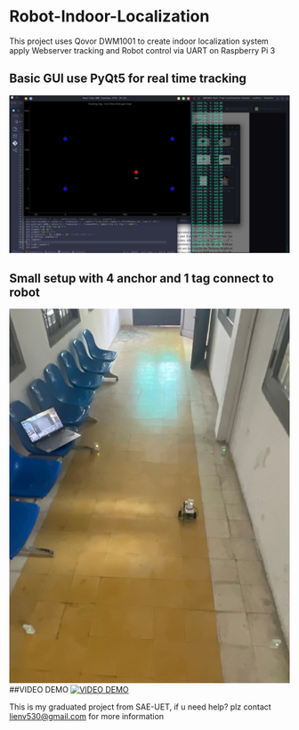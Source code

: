 # Robot-Indoor-Localization
This project uses Qovor DWM1001 to create indoor localization system apply Webserver tracking and Robot control via UART on Raspberry Pi 3

## Basic GUI use PyQt5 for real time tracking
![DEMO](figure/app.jpg)
## Small setup with 4 anchor and 1 tag connect to robot 
![ROBOT](figure/robot.jpg)
##VIDEO DEMO
[![VIDEO DEMO](https://img.youtube.com/vi/awlgzbdhJ-w/0.jpg)](https://www.youtube.com/watch?v=awlgzbdhJ-w)

This is my graduated project from SAE-UET, if u need help? plz contact lienv530@gmail.com for more information
